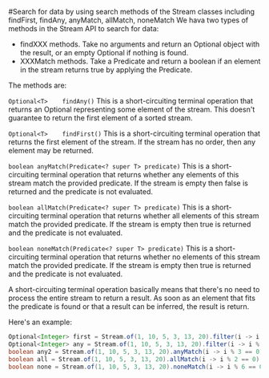 #Search for data by using search methods of the Stream classes including findFirst, findAny, anyMatch, allMatch, noneMatch
We hava two types of methods in the Stream API to search for data:
* findXXX methods. Take no arguments and return an Optional object with the result, or an empty Optional if nothing is found.
* XXXMatch methods. Take a Predicate and return a boolean if an element in the stream returns true by applying the Predicate.

The methods are:

`Optional<T>	findAny()`
This is a short-circuiting terminal operation that returns an Optional representing some element of the stream. This doesn't guarantee to return the first element of a sorted stream.

`Optional<T>	findFirst()`
This is a short-circuiting terminal operation that returns the first element of the stream. If the stream has no order, then any element may be returned.

`boolean anyMatch(Predicate<? super T> predicate)`
This is a short-circuiting terminal operation that returns whether any elements of this stream match the provided predicate.  If the stream is empty then false is returned and the predicate is not evaluated.

`boolean allMatch(Predicate<? super T> predicate)`
This is a short-circuiting terminal operation that returns whether all elements of this stream match the provided predicate.  If the stream is empty then true is returned and the predicate is not evaluated.

`boolean noneMatch(Predicate<? super T> predicate)`
This is a short-circuiting terminal operation that returns whether no elements of this stream match the provided predicate.  If the stream is empty then true is returned and the predicate is not evaluated.

A short-circuiting terminal operation basically means that there's no need to process the entire stream to return a result. As soon as an element that fits the predicate is found or that a result can be inferred, the result is return.

Here's an example:
````java
Optional<Integer> first = Stream.of(1, 10, 5, 3, 13, 20).filter(i -> i % 2 == 0).findFirst(); //returns 10
Optional<Integer> any = Stream.of(1, 10, 5, 3, 13, 20).filter(i -> i % 2 == 0).findAny(); //return 10 or 20
boolean any2 = Stream.of(1, 10, 5, 3, 13, 20).anyMatch(i -> i % 3 == 0); //returns true
boolean all = Stream.of(1, 10, 5, 3, 13, 20).allMatch(i -> i % 2 == 0); //returns false
boolean none = Stream.of(1, 10, 5, 3, 13, 20).noneMatch(i -> i % 6 == 0); //returns true
````
